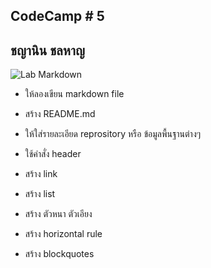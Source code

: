 ## CodeCamp # 5

## ชญานิน ชลหาญ

![Lab Markdown](https://github.com/cchayanin/git-test)

- ให้ลองเขียน markdown file

- สร้าง README.md

- ให้ใส่รายละเอียด reprository หรือ ข้อมูลพื้นฐานต่างๆ

- ใช้คำสั่ง header
- สร้าง link
- สร้าง list
- สร้าง ตัวหนา ตัวเอียง
- สร้าง horizontal rule
- สร้าง blockquotes
